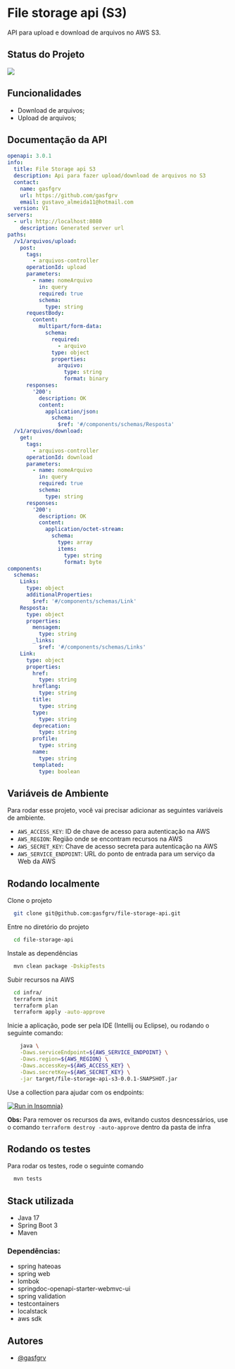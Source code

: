 # File storage api (S3)

API para upload e download de arquivos no AWS S3.

## Status do Projeto

![](https://img.shields.io/badge/Status-Finalizado-green?style=for-the-badge&logo=appveyor)

## Funcionalidades

- Download de arquivos;
- Upload de arquivos;

## Documentação da API

```yaml
openapi: 3.0.1
info:
  title: File Storage api S3
  description: Api para fazer upload/download de arquivos no S3
  contact:
    name: gasfgrv
    url: https://github.com/gasfgrv
    email: gustavo_almeida11@hotmail.com
  version: V1
servers:
  - url: http://localhost:8080
    description: Generated server url
paths:
  /v1/arquivos/upload:
    post:
      tags:
        - arquivos-controller
      operationId: upload
      parameters:
        - name: nomeArquivo
          in: query
          required: true
          schema:
            type: string
      requestBody:
        content:
          multipart/form-data:
            schema:
              required:
                - arquivo
              type: object
              properties:
                arquivo:
                  type: string
                  format: binary
      responses:
        '200':
          description: OK
          content:
            application/json:
              schema:
                $ref: '#/components/schemas/Resposta'
  /v1/arquivos/download:
    get:
      tags:
        - arquivos-controller
      operationId: download
      parameters:
        - name: nomeArquivo
          in: query
          required: true
          schema:
            type: string
      responses:
        '200':
          description: OK
          content:
            application/octet-stream:
              schema:
                type: array
                items:
                  type: string
                  format: byte
components:
  schemas:
    Links:
      type: object
      additionalProperties:
        $ref: '#/components/schemas/Link'
    Resposta:
      type: object
      properties:
        mensagem:
          type: string
        _links:
          $ref: '#/components/schemas/Links'
    Link:
      type: object
      properties:
        href:
          type: string
        hreflang:
          type: string
        title:
          type: string
        type:
          type: string
        deprecation:
          type: string
        profile:
          type: string
        name:
          type: string
        templated:
          type: boolean
```

## Variáveis de Ambiente

Para rodar esse projeto, você vai precisar adicionar as seguintes variáveis de ambiente.

- `AWS_ACCESS_KEY`: ID de chave de acesso para autenticação na AWS
- `AWS_REGION`: Região onde se encontram recursos na AWS
- `AWS_SECRET_KEY`: Chave de acesso secreta para autenticação na AWS
- `AWS_SERVICE_ENDPOINT`: URL do ponto de entrada para um serviço da Web da AWS

## Rodando localmente

Clone o projeto

```bash
  git clone git@github.com:gasfgrv/file-storage-api.git
```

Entre no diretório do projeto

```bash
  cd file-storage-api
```

Instale as dependências

```bash
  mvn clean package -DskipTests
```

Subir recursos na AWS

```bash
  cd infra/
  terraform init
  terraform plan
  terraform apply -auto-approve
```

Inicie a aplicação, pode ser pela IDE (Intellij ou Eclipse), ou rodando o seguinte comando:

```bash
    java \
    -Daws.serviceEndpoint=${AWS_SERVICE_ENDPOINT} \
    -Daws.region=${AWS_REGION} \
    -Daws.accessKey=${AWS_ACCESS_KEY} \
    -Daws.secretKey=${AWS_SECRET_KEY} \
    -jar target/file-storage-api-s3-0.0.1-SNAPSHOT.jar
```

Use a collection para ajudar com os endpoints:

[![Run in Insomnia}](https://insomnia.rest/images/run.svg)](https://insomnia.rest/run/?label=File%20storage%20api%20(S3)&uri=https%3A%2F%2Fraw.githubusercontent.com%2Fgasfgrv%2Ffile-storage-api-s3%2Fmaster%2Frequests-collection.yaml)

**Obs:** Para remover os recursos da aws, evitando custos desncessários, use o comando `terraform destroy -auto-approve`
dentro da pasta de infra

## Rodando os testes

Para rodar os testes, rode o seguinte comando

```bash
  mvn tests
```

## Stack utilizada

- Java 17
- Spring Boot 3
- Maven

### Dependências:

- spring hateoas
- spring web
- lombok
- springdoc-openapi-starter-webmvc-ui
- spring validation
- testcontainers
- localstack
- aws sdk

## Autores

- [@gasfgrv](https://www.github.com/gasfgrv)

